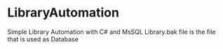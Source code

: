 # LibraryAutomation
Simple Library Automation with C# and MsSQL
Library.bak file is the file that is used as Database
